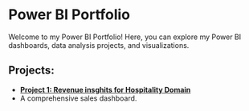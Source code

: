 # Power BI Portfolio

Welcome to my Power BI Portfolio! Here, you can explore my Power BI dashboards, data analysis projects, and visualizations. 

## Projects:

- **[Project 1: Revenue insghits for Hospitality Domain ](https://github.com/jinsha-jp/Revenue-Insight--Hospitality-Domain/blob/main/README.md)** 
-  
  A comprehensive sales dashboard.
